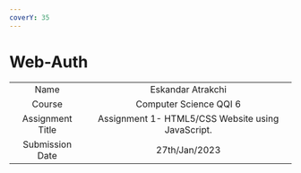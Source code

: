 ```yaml
---
coverY: 35
---
```


# Web-Auth

|                  |                                                   |
| :--------------: | :-----------------------------------------------: |
|       Name       |                 Eskandar Atrakchi                 |
|      Course      |               Computer Science QQI 6              |
| Assignment Title | Assignment 1- HTML5/CSS Website using JavaScript. |
|  Submission Date |                   27th/Jan/2023                   |
